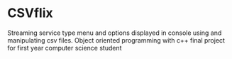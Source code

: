 # CSVflix
Streaming service type menu and options displayed in console using and manipulating csv files.
Object oriented programming with c++ final project for first year computer science student
